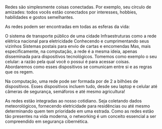Redes são simplesmente coisas conectadas. Por exemplo, seu círculo de amizades: todos vocês estão conectados por interesses, hobbies, habilidades e gostos semelhantes.

As redes podem ser encontradas em todas as esferas da vida:

O sistema de transporte público de uma cidade
Infraestruturas como a rede elétrica nacional para eletricidade
Conhecendo e cumprimentando seus vizinhos
Sistemas postais para envio de cartas e encomendas
Mas, mais especificamente, na computação, a rede é a mesma ideia, apenas disseminada para dispositivos tecnológicos. Tomemos como exemplo o seu celular: a razão pela qual você o possui é para acessar coisas. Abordaremos como esses dispositivos se comunicam entre si e as regras que os regem.

Na computação, uma rede pode ser formada por de 2 a bilhões de dispositivos. Esses dispositivos incluem tudo, desde seu laptop e celular até câmeras de segurança, semáforos e até mesmo agricultura!

As redes estão integradas ao nosso cotidiano. Seja coletando dados meteorológicos, fornecendo eletricidade para residências ou até mesmo determinando quem tem prioridade em uma estrada. Como as redes estão tão presentes na vida moderna, o networking é um conceito essencial a ser compreendido em segurança cibernética.
